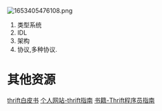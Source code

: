 
![1653405476108.png](http://img.couplecoders.tech/1653405476108.png)


1. 类型系统
2. IDL
3. 架构
4. 协议,多种协议.











# 其他资源

[thrift白皮书](https://thrift.apache.org/static/files/thrift-20070401.pdf)
[个人网站-thrift指南](https://diwakergupta.github.io/thrift-missing-guide/)
[书籍-Thrift程序员指南](https://www.manning.com/books/programmers-guide-to-apache-thrift)